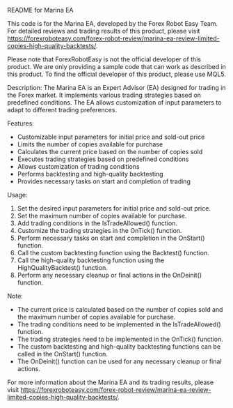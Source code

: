 README for Marina EA

This code is for the Marina EA, developed by the Forex Robot Easy Team. For detailed reviews and trading results of this product, please visit https://forexroboteasy.com/forex-robot-review/marina-ea-review-limited-copies-high-quality-backtests/.

Please note that ForexRobotEasy is not the official developer of this product. We are only providing a sample code that can work as described in this product. To find the official developer of this product, please use MQL5.

Description:
The Marina EA is an Expert Advisor (EA) designed for trading in the Forex market. It implements various trading strategies based on predefined conditions. The EA allows customization of input parameters to adapt to different trading preferences.

Features:
- Customizable input parameters for initial price and sold-out price
- Limits the number of copies available for purchase
- Calculates the current price based on the number of copies sold
- Executes trading strategies based on predefined conditions
- Allows customization of trading conditions
- Performs backtesting and high-quality backtesting
- Provides necessary tasks on start and completion of trading

Usage:
1. Set the desired input parameters for initial price and sold-out price.
2. Set the maximum number of copies available for purchase.
3. Add trading conditions in the IsTradeAllowed() function.
4. Customize the trading strategies in the OnTick() function.
5. Perform necessary tasks on start and completion in the OnStart() function.
6. Call the custom backtesting function using the Backtest() function.
7. Call the high-quality backtesting function using the HighQualityBacktest() function.
8. Perform any necessary cleanup or final actions in the OnDeinit() function.

Note:
- The current price is calculated based on the number of copies sold and the maximum number of copies available for purchase.
- The trading conditions need to be implemented in the IsTradeAllowed() function.
- The trading strategies need to be implemented in the OnTick() function.
- The custom backtesting and high-quality backtesting functions can be called in the OnStart() function.
- The OnDeinit() function can be used for any necessary cleanup or final actions.

For more information about the Marina EA and its trading results, please visit https://forexroboteasy.com/forex-robot-review/marina-ea-review-limited-copies-high-quality-backtests/.

